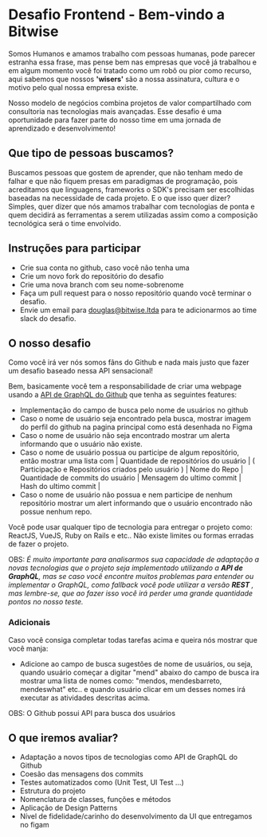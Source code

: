 # Desafio Frontend - Bem-vindo a Bitwise

Somos Humanos e amamos trabalho com pessoas humanas, pode parecer estranha essa frase, mas pense bem nas empresas que você já trabalhou e em algum momento você foi tratado como um robô ou pior como recurso, aqui sabemos que nossos **'wisers'** são a nossa assinatura, cultura e o motivo pelo qual nossa empresa existe.

Nosso modelo de negócios combina projetos de valor compartilhado com consultoria nas tecnologias mais avançadas. Esse desafio é uma oportunidade para fazer parte do nosso time em uma jornada de aprendizado e desenvolvimento!

## Que tipo de pessoas buscamos?

Buscamos pessoas que gostem de aprender, que não tenham medo de falhar e que não fiquem presas em paradigmas de programação, pois acreditamos que linguagens, frameworks o SDK's precisam ser escolhidas baseadas na necessidade de cada projeto. E o que isso quer dizer? Simples, quer dizer que nós amamos trabalhar com tecnologias de ponta e quem decidirá as ferramentas a serem utilizadas assim como a composição tecnológica será o time envolvido.

## Instruções para participar

- Crie sua conta no github, caso você não tenha uma
- Crie um novo fork do repositório do desafio
- Crie uma nova branch com seu nome-sobrenome
- Faça um pull request para o nosso repositório quando você terminar o desafio.
- Envie um email para douglas@bitwise.ltda para te adicionarmos ao time slack do desafio.

## O nosso desafio

Como você irá ver nós somos fãns do Github e nada mais justo que fazer um desafio baseado nessa API sensacional! 

Bem, basicamente você tem a responsabilidade de criar uma webpage usando a [API de GraphQL do Github](https://docs.github.com/en/graphql) que tenha as seguintes features:

- Implementação do campo de busca pelo nome de usuários no github
- Caso o nome de usuário seja encontrado pela busca, mostrar imagem do perfil do github na pagina principal como está desenhada no Figma
- Caso o nome de usuário não seja encontrado mostrar um alerta informando que o usuário não existe.
- Caso o nome de usuário possua ou participe de algum repositório, então mostrar uma lista com 
  | Quantidade de repositórios do usuário | ( Participação e Repositórios criados pelo usuário )
  | Nome do Repo | Quantidade de commits do usuário | Mensagem do ultimo commit | Hash do ultimo commit | 
- Caso o nome de usuário não possua e nem participe de nenhum repositório mostrar um alert informando que o usuário encontrado não possue nenhum repo.

Você pode usar qualquer tipo de tecnologia para entregar o projeto como: ReactJS, VueJS, Ruby on Rails e etc.. Não existe limites ou formas erradas de fazer o projeto. 

OBS: *É muito importante para analisarmos sua capacidade de adaptação a novas tecnologias que o projeto seja implementado utilizando a **API de GraphQL**, mas se caso você encontre muitos problemas para entender ou implementar o GraphQL, como fallback você pode utilizar a versão **REST** , mas lembre-se, que ao fazer isso você irá perder uma grande quantidade pontos no nosso teste.*

### Adicionais

Caso você consiga completar todas tarefas acima e queira nós mostrar que você manja:
- Adicione ao campo de busca sugestões de nome de usuários, ou seja, quando usuário começar a digitar "mend" abaixo do campo de busca ira mostrar uma lista de nomes como: "mendos, mendesbarreto, mendeswhat" etc.. e quando usuário clicar em um desses nomes irá executar as atividades descritas acima.

OBS: O Github possui API para busca dos usuários


## O que iremos avaliar?

- Adaptação a novos tipos de tecnologias como API de GraphQL do Github
- Coesão das mensagens dos commits
- Testes automatizados como (Unit Test, UI Test ...)
- Estrutura do projeto
- Nomenclatura de classes, funções e métodos
- Aplicação de Design Patterns
- Nível de fidelidade/carinho do desenvolvimento da UI que entregamos no figam



